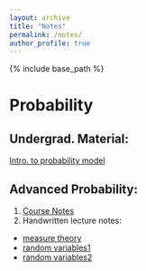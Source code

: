 ```yaml
---
layout: archive
title: "Notes"
permalink: /notes/
author_profile: true
---
```


{% include base_path %}

# Probability
## Undergrad. Material:<br/>
[Intro. to probability model](/files/introduction-to-probability-model.pdf)
## Advanced Probability:<br/>
1. [Course Notes](/files/prob_notes.pdf)
2. Handwritten lecture notes:<br/>
* [measure theory](/files/measuretheory.pdf)
* [random variables1](/files/randomvariables_1-11.pdf)
* [random variables2](/files/randomvariables_12-16.pdf)
